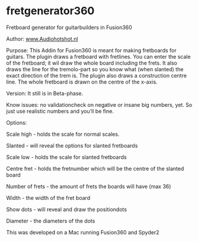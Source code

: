 # fretgenerator360
Fretboard generator for guitarbuilders in Fusion360

Author: www.Audiohotshot.nl

Purpose:
This Addin for Fusion360 is meant for making fretboards for guitars.
The plugin draws a fretboard with fretlines. You can enter the scale of the fretboard; it wil draw the whole board including the frets. It also draws the line for the tremolo-part so you know what (when slanted) the exact direction of the trem is. The plugin also draws a construction centre line. The whole fretboard is drawn on the centre of the x-axis.

Version:
It still is in Beta-phase.

Know issues: no validationcheck on negative or insane big numbers, yet. So just use realistic numbers and you'll be fine.


Options:

Scale high - holds the scale for normal scales.

Slanted - will reveal the options for slanted fretboards

Scale low - holds the scale for slanted fretboards

Centre fret - holds the fretnumber which will be the centre of the slanted board

Number of frets - the amount of frets the boards will have (max 36)

Width - the width of the fret board

Show dots - will reveal and draw the positiondots

Diameter - the diameters of the dots


This was developed on a Mac running Fusion360 and Spyder2
